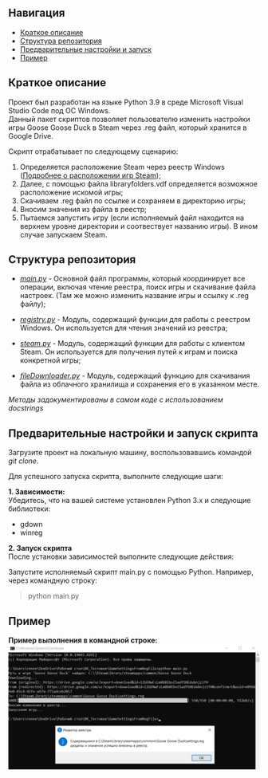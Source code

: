 ## Навигация
+ [Краткое описание](#краткое-описание)
+ [Структура репозитория](#структура-репозитория)
+ [Предварительные настройки и запуск](#предварительные-настройки-и-запуск-скрипта)
+ [Пример](#пример)


## Краткое описание

Проект был разработан на языке Python 3.9 в среде Microsoft Visual Studio Code под ОС Windows.  
Данный пакет скриптов позволяет пользователю изменить настройки игры Goose Goose Duck в Steam через .reg файл, который хранится в Google Drive.  
  
Скрипт отрабатывает по следующему сценарию:  
1. Определяется расположение Steam через реестр Windows ([Подробнее о расположении игр Steam](https://github.com/NPBruce/valkyrie/issues/1056));  
2. Далее, с помощью файла libraryfolders.vdf определяется возможное расположение искомой игры;
3. Скачиваем .reg файл по ссылке и сохраняем в директорию игры; 
4. Вносим значения из файла в реестр;
5. Пытаемся запустить игру (если исполняемый файл находится на верхнем уровне директории и соотвествует названию игры). В ином случае запускаем Steam.

## Структура репозитория

* [*main.py*](https://github.com/1i10/GameSettingsFromRegFile/blob/main/main.py) - Основной файл программы, который координирует все операции, включая чтение реестра, поиск игры и скачивание файла настроек. (Там же можно изменить название игры и ссылку к .reg файлу);  

* [*registry.py*](https://github.com/1i10/GameSettingsFromRegFile/blob/main/registry.py) - Модуль, содержащий функции для работы с реестром Windows. Он используется для чтения значений из реестра;  

* [*steam.py*](https://github.com/1i10/GameSettingsFromRegFile/blob/main/steam.py) - Модуль, содержащий функции для работы с клиентом Steam. Он используется для получения путей к играм и поиска конкретной игры;  
* [*fileDownloader.py*](https://github.com/1i10/GameSettingsFromRegFile/blob/main/fileDownloader.py) - Модуль, содержащий функцию для скачивания файла из облачного хранилища и сохранения его в указанном месте.    
 
*Методы задокументированы в самом коде с использованием docstrings*

## Предварительные настройки и запуск скрипта

Загрузите проект на локальную машину, воспользовавшись командой *git clone*.    

Для успешного запуска скрипта, выполните следующие шаги:

**1. Зависимости:**  
Убедитесь, что на вашей системе установлен Python 3.x и следующие библиотеки:

* gdown
* winreg
  
**2. Запуск скрипта**  
После установки зависимостей выполните следующие действия:

Запустите исполняемый скрипт main.py с помощью Python.
Например, через командную строку:
> python main.py 
  
## Пример

**Пример выполнения в командной строке:**  
![Пример1](https://github.com/1i10/GameSettingsFromRegFile/blob/main/example.png)  
  
